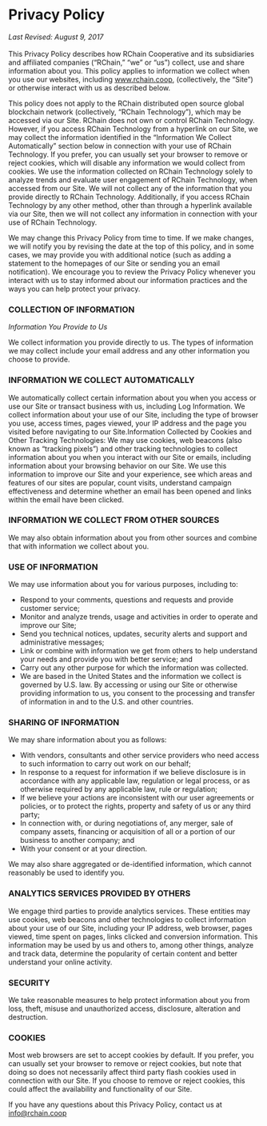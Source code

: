 # Privacy Policy
*Last Revised: August 9, 2017*
<br />
<br />
This Privacy Policy describes how RChain Cooperative and its subsidiaries and affiliated
companies (“RChain,” “we” or “us”) collect, use and share information about you. This policy
applies to information we collect when you use our websites, including www.rchain.coop,
(collectively, the “Site”) or otherwise interact with us as described below.

This policy does not apply to the RChain distributed open source global blockchain network
(collectively, “RChain Technology”), which may be accessed via our Site. RChain does not own
or control RChain Technology. However, if you access RChain Technology from a hyperlink on
our Site, we may collect the information identified in the “Information We Collect
Automatically” section below in connection with your use of RChain Technology. If you prefer,
you can usually set your browser to remove or reject cookies, which will disable any information
we would collect from cookies. We use the information collected on RChain Technology solely
to analyze trends and evaluate user engagement of RChain Technology, when accessed from our Site. We will not collect any of the information that you provide directly to RChain Technology.
Additionally, if you access RChain Technology by any other method, other than through a
hyperlink available via our Site, then we will not collect any information in connection with your
use of RChain Technology.

We may change this Privacy Policy from time to time. If we make changes, we will notify you
by revising the date at the top of this policy, and in some cases, we may provide you with
additional notice (such as adding a statement to the homepages of our Site or sending you an
email notification). We encourage you to review the Privacy Policy whenever you interact with
us to stay informed about our information practices and the ways you can help protect your
privacy.

### COLLECTION OF INFORMATION
*Information You Provide to Us*

We collect information you provide directly to us. The types of information we may collect
include your email address and any other information you choose to provide.

### INFORMATION WE COLLECT AUTOMATICALLY

We automatically collect certain information about you when you access or use our Site or
transact business with us, including Log Information. We collect information about your use of
our Site, including the type of browser you use, access times, pages viewed, your IP address and the page you visited before navigating to our Site.Information Collected by Cookies and Other Tracking Technologies: We may use cookies, web beacons (also known as “tracking pixels”) and other tracking technologies to collect information about you when you interact with our Site or emails, including information about your browsing behavior on our Site. We use this information to improve our Site and your experience, see which areas and features of our sites are popular, count visits, understand campaign effectiveness and determine whether an email has been opened and links within the email have been clicked.

### INFORMATION WE COLLECT FROM OTHER SOURCES

We may also obtain information about you from other sources and combine that with
information we collect about you.

### USE OF INFORMATION
We may use information about you for various purposes, including to:
- Respond to your comments, questions and requests and provide customer service;
- Monitor and analyze trends, usage and activities in order to operate and improve our
Site;
- Send you technical notices, updates, security alerts and support and administrative
messages;
- Link or combine with information we get from others to help understand your needs
and provide you with better service; and
- Carry out any other purpose for which the information was collected.
- We are based in the United States and the information we collect is governed by U.S.
law. By accessing or using our Site or otherwise providing information to us, you
consent to the processing and transfer of information in and to the U.S. and other
countries.

### SHARING OF INFORMATION
We may share information about you as follows:
- With vendors, consultants and other service providers who need access to such
information to carry out work on our behalf;
- In response to a request for information if we believe disclosure is in accordance with
any applicable law, regulation or legal process, or as otherwise required by any
applicable law, rule or regulation;
- If we believe your actions are inconsistent with our user agreements or policies, or to
protect the rights, property and safety of us or any third party;
- In connection with, or during negotiations of, any merger, sale of company assets,
financing or acquisition of all or a portion of our business to another company; and
- With your consent or at your direction.

We may also share aggregated or de-identified information, which cannot reasonably be used to
identify you.

### ANALYTICS SERVICES PROVIDED BY OTHERS
We engage third parties to provide analytics services. These entities may use cookies, web
beacons and other technologies to collect information about your use of our Site, including your
IP address, web browser, pages viewed, time spent on pages, links clicked and conversion
information. This information may be used by us and others to, among other things, analyze and
track data, determine the popularity of certain content and better understand your online
activity.

### SECURITY
We take reasonable measures to help protect information about you from loss, theft, misuse and
unauthorized access, disclosure, alteration and destruction.

### COOKIES
Most web browsers are set to accept cookies by default. If you prefer, you can usually set your
browser to remove or reject cookies, but note that doing so does not necessarily affect third party
flash cookies used in connection with our Site. If you choose to remove or reject cookies, this
could affect the availability and functionality of our Site.

If you have any questions about this Privacy Policy, contact us at info@rchain.coop
